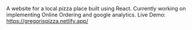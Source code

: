 A website for a local pizza place built using React. Currently working on implementing Online Ordering and google analytics.
Live Demo: https://gregorispizza.netlify.app/

